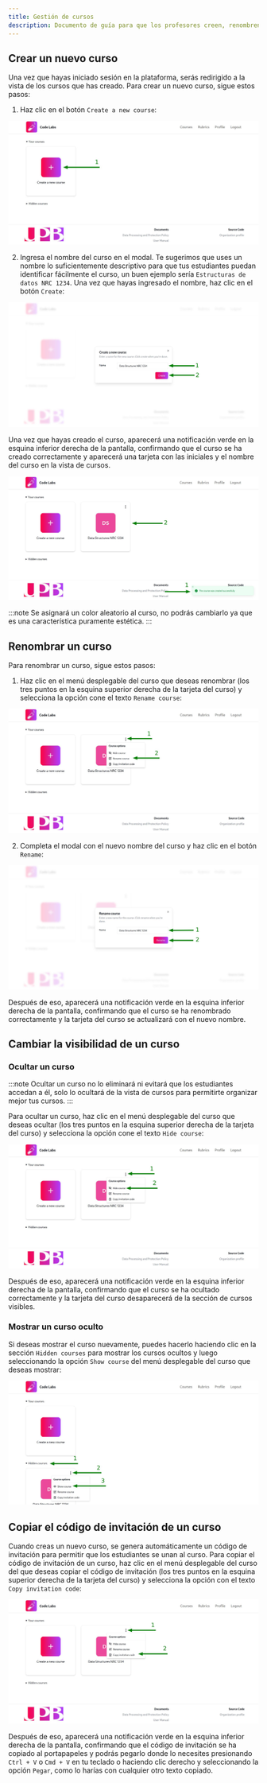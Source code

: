 ```yaml
---
title: Gestión de cursos
description: Documento de guía para que los profesores creen, renombren, oculten y copien el código de invitación de un curso en la plataforma Code Labs.
---
```


## Crear un nuevo curso

Una vez que hayas iniciado sesión en la plataforma, serás redirigido a la vista de los cursos que has creado. Para crear un nuevo curso, sigue estos pasos:

1. Haz clic en el botón `Create a new course`:

![Captura de pantalla con una flecha señalando el botón para crear un nuevo curso](../../../../assets/teachers/courses/create-course/1.jpg)

2. Ingresa el nombre del curso en el modal. Te sugerimos que uses un nombre lo suficientemente descriptivo para que tus estudiantes puedan identificar fácilmente el curso, un buen ejemplo sería `Estructuras de datos NRC 1234`. Una vez que hayas ingresado el nombre, haz clic en el botón `Create`:

![Captura de pantalla mostrando el modal para crear un nuevo curso](../../../../assets/teachers/courses/create-course/2.jpg)

Una vez que hayas creado el curso, aparecerá una notificación verde en la esquina inferior derecha de la pantalla, confirmando que el curso se ha creado correctamente y aparecerá una tarjeta con las iniciales y el nombre del curso en la vista de cursos.

![Captura de pantalla mostrando la alerta de confirmación y la tarjeta del curso creado](../../../../assets/teachers/courses/create-course/3.jpg)

:::note
Se asignará un color aleatorio al curso, no podrás cambiarlo ya que es una característica puramente estética.
:::

## Renombrar un curso

Para renombrar un curso, sigue estos pasos:

1. Haz clic en el menú desplegable del curso que deseas renombrar (los tres puntos en la esquina superior derecha de la tarjeta del curso) y selecciona la opción cone el texto `Rename course`:

![Captura de pantalla mostrando cómo seleccionar la opción para renombrar un curso](../../../../assets/teachers/courses/rename-course/1.jpg)

2. Completa el modal con el nuevo nombre del curso y haz clic en el botón `Rename`:

![Captura de pantalla mostrando el modal para renombrar el curso](../../../../assets/teachers/courses/rename-course/2.jpg)

Después de eso, aparecerá una notificación verde en la esquina inferior derecha de la pantalla, confirmando que el curso se ha renombrado correctamente y la tarjeta del curso se actualizará con el nuevo nombre.

## Cambiar la visibilidad de un curso

### Ocultar un curso

:::note
Ocultar un curso no lo eliminará ni evitará que los estudiantes accedan a él, solo lo ocultará de la vista de cursos para permitirte organizar mejor tus cursos.
:::

Para ocultar un curso, haz clic en el menú desplegable del curso que deseas ocultar (los tres puntos en la esquina superior derecha de la tarjeta del curso) y selecciona la opción cone el texto `Hide course`:

![Captura de pantalla mostrando cómo seleccionar la opción para ocultar un curso](../../../../assets/teachers/courses/hide-course/1.jpg)

Después de eso, aparecerá una notificación verde en la esquina inferior derecha de la pantalla, confirmando que el curso se ha ocultado correctamente y la tarjeta del curso desaparecerá de la sección de cursos visibles.

### Mostrar un curso oculto

Si deseas mostrar el curso nuevamente, puedes hacerlo haciendo clic en la sección `Hidden courses` para mostrar los cursos ocultos y luego seleccionando la opción `Show course` del menú desplegable del curso que deseas mostrar:

![Captura de pantalla mostrando cómo seleccionar la opción para mostrar un curso oculto](../../../../assets/teachers/courses/hide-course/2.jpg)

## Copiar el código de invitación de un curso

Cuando creas un nuevo curso, se genera automáticamente un código de invitación para permitir que los estudiantes se unan al curso. Para copiar el código de invitación de un curso, haz clic en el menú desplegable del curso del que deseas copiar el código de invitación (los tres puntos en la esquina superior derecha de la tarjeta del curso) y selecciona la opción con el texto `Copy invitation code`:

![Captura de pantalla mostrando cómo seleccionar la opción para copiar el código de invitación de un curso](../../../../assets/teachers/courses/invitation-code/1.jpg)

Después de eso, aparecerá una notificación verde en la esquina inferior derecha de la pantalla, confirmando que el código de invitación se ha copiado al portapapeles y podrás pegarlo donde lo necesites presionando `Ctrl + V` o `Cmd + V` en tu teclado o haciendo clic derecho y seleccionando la opción `Pegar`, como lo harías con cualquier otro texto copiado.
